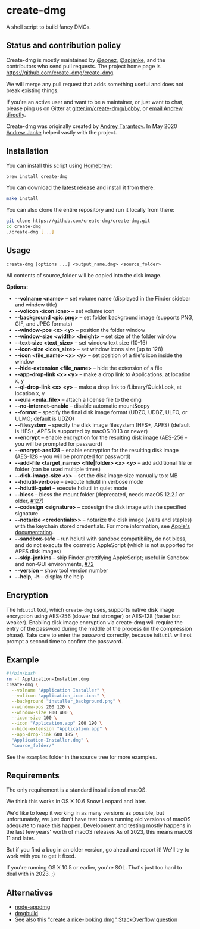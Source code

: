 create-dmg
==========

A shell script to build fancy DMGs.

Status and contribution policy
------------------------------

Create-dmg is mostly maintained by [@aonez](https://github.com/aonez), [@apjanke](https://github/apjanke), and the contributors who send pull requests. The project home page is <https://github.com/create-dmg/create-dmg>.

We will merge any pull request that adds something useful and does not break existing things.

If you're an active user and want to be a maintainer, or just want to chat, please ping us on Gitter at [gitter.im/create-dmg/Lobby](https://gitter.im/create-dmg/Lobby), or [email Andrew directly](floss@apjanke.net).

Create-dmg was originally created by [Andrey Tarantsov](https://github.com/andreyvit). In May 2020 [Andrew Janke](https://github.com/apjanke) helped vastly with the project.

Installation
------------

You can install this script using [Homebrew](https://brew.sh):

```sh
brew install create-dmg
```

You can download the [latest release](https://github.com/create-dmg/create-dmg/releases/latest) and install it from there:

```sh
make install
```

You can also clone the entire repository and run it locally from there:

  ```sh
  git clone https://github.com/create-dmg/create-dmg.git
  cd create-dmg
  ./create-dmg [...]
  ```

Usage
-----

```text
create-dmg [options ...] <output_name.dmg> <source_folder>
```

All contents of source\_folder will be copied into the disk image.

**Options:**

- **--volname \<name\>** – set volume name (displayed in the Finder sidebar and window title)
- **--volicon \<icon.icns\>** – set volume icon
- **--background \<pic.png\>** – set folder background image (supports PNG, GIF, and JPEG formats)
- **--window-pos \<x\> \<y\>** – position the folder window
- **--window-size \<width\> \<height\>** – set size of the folder window
- **--text-size \<text_size\>** – set window text size (10-16)
- **--icon-size \<icon_size\>** – set window icons size (up to 128)
- **--icon \<file_name\> \<x\> \<y\>** – set position of a file's icon inside the window
- **--hide-extension \<file_name\>** – hide the extension of a file
- **--app-drop-link \<x\> \<y\>** – make a drop link to Applications, at location x, y
- **--ql-drop-link \<x\> \<y\>** – make a drop link to /Library/QuickLook, at location x, y
- **--eula \<eula_file\>** – attach a license file to the dmg
- **--no-internet-enable** – disable automatic mount&copy
- **--format** – specify the final disk image format (UDZO, UDBZ, ULFO, or ULMO; default is UDZO)
- **--filesystem** – specify the disk image filesystem (HFS+, APFS) (default is HFS+, APFS is supported by macOS 10.13 or newer)
- **--encrypt** – enable encryption for the resulting disk image (AES-256 - you will be prompted for password)
- **--encrypt-aes128** – enable encryption for the resulting disk image (AES-128 - you will be prompted for password)
- **--add-file \<target_name\> \<file|folder\> \<x\> \<y\>** – add additional file or folder (can be used multiple times)
- **--disk-image-size \<x\>** – set the disk image size manually to x MB
- **--hdiutil-verbose** – execute hdiutil in verbose mode
- **--hdiutil-quiet** – execute hdiutil in quiet mode
- **--bless** – bless the mount folder (deprecated, needs macOS 12.2.1 or older, [#127](https://github.com/create-dmg/create-dmg/pull/127))
- **--codesign \<signature\>** – codesign the disk image with the specified signature
- **--notarize \<credentials\>>** – notarize the disk image (waits and staples) with the keychain stored credentials. For more information, see [Apple's documentation](https://developer.apple.com/documentation/security/notarizing_macos_software_before_distribution/customizing_the_notarization_workflow).
- **--sandbox-safe** – run hdiutil with sandbox compatibility, do not bless, and do not execute the cosmetic AppleScript (which is not supported for APFS disk images)
- **--skip-jenkins** – skip Finder-prettifying AppleScript; useful in Sandbox and non-GUI environments, [#72](https://github.com/create-dmg/create-dmg/pull/72)
- **--version** – show tool version number
- **--help**, **-h** – display the help

Encryption
----------

The `hdiutil` tool, which `create-dmg` uses, supports native disk image encryption using AES-256 (slower but stronger) or AES-128 (faster but weaker). Enabling disk image encryption via create-dmg will require the entry of the password during the middle of the process (in the compression phase). Take care to enter the password correctly, because `hdiutil` will not prompt a second time to confirm the password.

Example
-------

```sh
#!/bin/bash
rm -f Application-Installer.dmg
create-dmg \
  --volname "Application Installer" \
  --volicon "application_icon.icns" \
  --background "installer_background.png" \
  --window-pos 200 120 \
  --window-size 800 400 \
  --icon-size 100 \
  --icon "Application.app" 200 190 \
  --hide-extension "Application.app" \
  --app-drop-link 600 185 \
  "Application-Installer.dmg" \
  "source_folder/"
```

See the `examples` folder in the source tree for more examples.

Requirements
------------

The only requirement is a standard installation of macOS.

We think this works in OS X 10.6 Snow Leopard and later.

We'd like to keep it working in as many versions as possible, but unfortunately, we just don't have test boxes running old versions of macOS adequate to make this happen. Development and testing mostly happens in the last few years' worth of macOS releases As of 2023, this means macOS 11 and later.

But if you find a bug in an older version, go ahead and report it! We'll try to work with you to get it fixed.

If you're running OS X 10.5 or earlier, you're SOL. That's just too hard to deal with in 2023. ;)

Alternatives
------------

- [node-appdmg](https://github.com/LinusU/node-appdmg)
- [dmgbuild](https://pypi.python.org/pypi/dmgbuild)
- See also this ["create a nice-looking dmg" StackOverflow question](http://stackoverflow.com/questions/96882/how-do-i-create-a-nice-looking-dmg-for-mac-os-x-using-command-line-tools)
